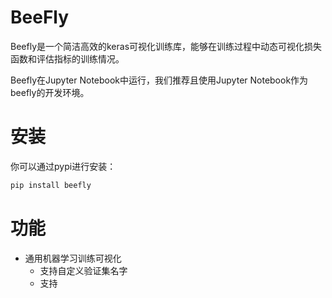 # BeeFly

Beefly是一个简洁高效的keras可视化训练库，能够在训练过程中动态可视化损失函数和评估指标的训练情况。

Beefly在Jupyter Notebook中运行，我们推荐且使用Jupyter Notebook作为beefly的开发环境。

# 安装
你可以通过pypi进行安装：
```Bash
pip install beefly 
```

# 功能
- 通用机器学习训练可视化
  - 支持自定义验证集名字
  - 支持
